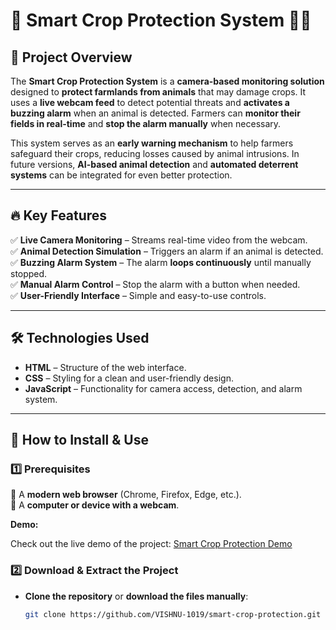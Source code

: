 # 🚜 Smart Crop Protection System 🦊🚨  

## 🌱 Project Overview  
The **Smart Crop Protection System** is a **camera-based monitoring solution** designed to **protect farmlands from animals** that may damage crops. It uses a **live webcam feed** to detect potential threats and **activates a buzzing alarm** when an animal is detected. Farmers can **monitor their fields in real-time** and **stop the alarm manually** when necessary.  

This system serves as an **early warning mechanism** to help farmers safeguard their crops, reducing losses caused by animal intrusions. In future versions, **AI-based animal detection** and **automated deterrent systems** can be integrated for even better protection.  

---

## 🔥 Key Features  
✅ **Live Camera Monitoring** – Streams real-time video from the webcam.  
✅ **Animal Detection Simulation** – Triggers an alarm if an animal is detected.  
✅ **Buzzing Alarm System** – The alarm **loops continuously** until manually stopped.  
✅ **Manual Alarm Control** – Stop the alarm with a button when needed.  
✅ **User-Friendly Interface** – Simple and easy-to-use controls.  

---

## 🛠️ Technologies Used  
- **HTML** – Structure of the web interface.  
- **CSS** – Styling for a clean and user-friendly design.  
- **JavaScript** – Functionality for camera access, detection, and alarm system.  

---

## 🚀 How to Install & Use  
### 1️⃣ Prerequisites  
📌 A **modern web browser** (Chrome, Firefox, Edge, etc.).  
📌 A **computer or device with a webcam**.  

**Demo:**

Check out the live demo of the project: [Smart Crop Protection Demo](file:///D:/Frontend%20Development/Smart%20Crop%20Protection/index.html)


### 2️⃣ Download & Extract the Project  
- **Clone the repository** or **download the files manually**:  
  ```sh
  git clone https://github.com/VISHNU-1019/smart-crop-protection.git
